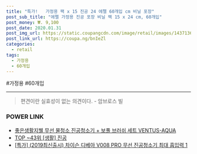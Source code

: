 ```yaml
--- 
title: "특가!   가정용 팩 x 15 진공 24 에펠 60개입 cm 비닐 포장" 
post_sub_title: "에펠 가정용 진공 포장 비닐 팩 15 x 24 cm, 60개입" 
post_money: ₩. 9,100 
post_date: 2020.01.31 
post_img_url: https://static.coupangcdn.com/image/retail/images/143713601648626-8f96af91-c3e7-4c9c-a667-6ca6a88b7f1a.jpg 
post_link_url: https://coupa.ng/bnIeZl 
categories: 
  - retail 
tags: 
  - 가정용 
  - 60개입 
--- 
```

  #가정용 #60개입 
<hr> 

> 편견이란 실효성이 없는 의견이다. - 암브로스 빌 


### POWER LINK

* <a href="https://blog.naver.com/sakai111/221785468826" target="_blank">좋은생활지웰 무선 물청소 진공청소기 + 보풀 브러쉬 세트 VENTUS-AQUA</a>
* <a href="https://blog.naver.com/an0733/221790953666" target="_blank"> TOP ~43위 [생활] 진공</a>
* <a href="https://blog.naver.com/sakai111/221790785683" target="_blank">[특가] (2019최신출시) 차이슨 디베아 V008 PRO 무선 진공청소기 최대 흡입력 1</a>

